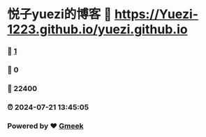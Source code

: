 # 悦子yuezi的博客 :link: https://Yuezi-1223.github.io/yuezi.github.io 
### :page_facing_up: [1](https://Yuezi-1223.github.io/yuezi.github.io/tag.html) 
### :speech_balloon: 0 
### :hibiscus: 22400 
### :alarm_clock: 2024-07-21 13:45:05 
### Powered by :heart: [Gmeek](https://github.com/Meekdai/Gmeek)

